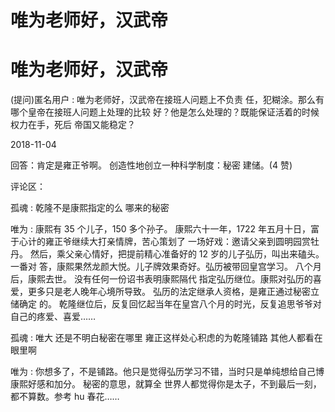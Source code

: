 # 唯为老师好，汉武帝

# 唯为老师好，汉武帝

(提问)匿名用户 : 唯为老师好，汉武帝在接班人问题上不负责 任，犯糊涂。那么有哪个皇帝在接班人问题上处理的比较 好？他是怎么处理的？既能保证活着的时候权力在手，死后 帝国又能稳定？

2018-11-04

回答：肯定是雍正爷啊。 创造性地创立一种科学制度：秘密 建储。(4 赞)

评论区：

孤魂 : 乾隆不是康熙指定的么 哪来的秘密

唯为 : 康熙有 35 个儿子，150 多个孙子。 康熙六十一年，1722 年五月十日，富于心计的雍正爷继续大打亲情牌，苦心策划了 一场好戏：邀请父亲到圆明园赏牡丹。 然后，乘父亲心情好，把提前精心准备好的 12 岁的儿子弘历，叫出来磕头。一番对 答，康熙果然龙颜大悦。儿子牌效果奇好。弘历被带回皇宫学习。 八个月后，康熙去世。 没有任何一份诏书表明康熙隔代 指定弘历继位。康熙对弘历的喜爱，更多只是老人晚年心境所导致。 弘历的法定继承人资格，是雍正通过秘密立储确定 的。 乾隆继位后，反复回忆起当年在皇宫八个月的时光，反复追思爷爷对自己的疼爱、喜爱……

孤魂 : 唯大 还是不明白秘密在哪里 雍正这样处心积虑的为乾隆铺路 其他人都看在眼里啊

唯为 : 你想多了，不是铺路。他只是觉得弘历学习不错，当时只是单纯想给自己博康熙好感和加分。 秘密的意思，就算全 世界人都觉得你是太子，不到最后一刻，都不算数。参考 hu 春花……
